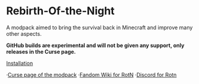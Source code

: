 # Rebirth-Of-the-Night
A modpack aimed to bring the survival back in Minecraft and improve many other aspects.

**GitHub builds are experimental and will not be given any support, only releases in the Curse page.**

[Installation](https://rebirth-of-the-night-mod-pack.fandom.com/wiki/Installation#GitHub_.28default_MC_launcher.29)

·[Curse page of the modpack](https://www.curseforge.com/minecraft/modpacks/rebirth-of-the-night) 
·[Fandom Wiki for RotN](https://rebirth-of-the-night-mod-pack.fandom.com/wiki/Rebirth_of_the_Night_Mod_Pack_Wiki) 
·[Discord for Rotn](https://discord.gg/VDvJdjR)

